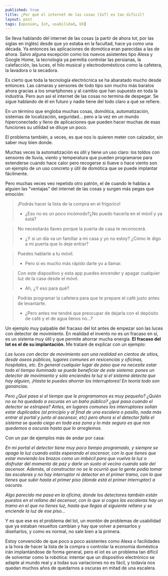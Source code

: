 ```yaml
---
published: true
title: ¿Por qué el internet de las cosas (IoT) es tan difícil?
layout: post
tags: [opinión, Iot, usabilidad, UX] 
---
```

Se lleva hablando del internet de las cosas (a partir de ahora Iot, por las siglas en inglés) desde que yo estaba en la facultad, hace ya como una década. Ya entonces las aplicaciones de domótica eran parecidas a las de ahora. Salvo alguna escepción como los nuevos asistentes tipo Alexa y Google Home, la tecnología ya permitía controlar las persianas, la calefacción, las luces, el hilo musical y electrodomésticos como la cafetera, la lavadora o la secadora.

Es cierto que toda la tecnología electrócnica se ha abaratado mucho desde entonces. Las cámaras y sensores de todo tipo son mucho más baratos ahora gracias a los smartphones y al cambio que han supuesto en toda la industria. Pero aun así el internet de las cosas no termina de despegar. Se sigue hablando de él en futuro y nadie tiene del todo claro a qué se refiere. 

En un término que engloba muchas cosas, domótica, automatización, sistemas de localización, seguridad... pero a la vez en un mundo hiperconectado y lleno de aplicaciones que pueden hacer muchas de esas funciones su utilidad se diluye un poco.

El problema también, a veces, es que nos lo quieren meter con calzador, sin saber muy bien donde. 

Muchas veces la automatización es útil y tiene un uso claro: los toldos con sensores de lluvia, viento y temperatura que pueden programarse para extenderse cuando hace calor pero recogerse si llueve o hace viento son un ejemplo de un uso concreto y útil de domótica que se puede implantar fácilmente. 

Pero muchas veces veo repetido otro patrón, el de cuando le hablas a alguien las "ventajas" del internet de las cosas y surgen más pegas que emoción:

> ¡Podrás hacer la lista de la compra en el frigoríco!
> - ¿Eso no es un poco incómodo?¿No puedo hacerla en el móvil y ya está? 

> No necesitarás llaves porque la puerta de casa te reconocerá.
> - ¿Y si un día va un familiar a mi casa y yo no estoy? ¿Cómo le digo a mi puerta que lo deje entrar?

> Puedes hablarle a tu móvil.
> - Pero si es mucho más rápido darle yo a llamar.

> Con este dispositivo y esta app puedes encender y apagar cualquier luz de la casa desde el móvil.
> - Ah, ¿Y eso para qué?

> Podrás programar la cafetera para que te prepare el café justo antes de levantarte.
> - ¿Pero antes me tendré que preocupar de dejarla con el depósito de café y el de agua llenos no...?

Un ejemplo muy palpable del fracaso del Iot antes de empezar son las luces con detector de movimiento. En realidad el invento no es un fracaso en sí, es un sistema muy útil y que permite ahorrar mucha energía. **El fracaso del Iot es el de su implantación.** Me trataré de explicar con un ejemplo: 

*Las luces con dector de movimiento son una realidad en cientos de sitios, desde aseos públicos, lugares comunes en resicencias y oficinas, hospitales, etc. En general cualquier lugar de paso que no necesite estar todo el tiempo iluminado se puede beneficiar de este sistema: pones un detector de movimiento y sólo enciendes la luz si el sistema detecta que hay alguien, ¡Hasta te puedes ahorrar los interruptores! En teoría todo son ganancias.* 

*Pero ¿Qué pasa si el tiempo que le programamos es muy pequeño? ¿Quién no se ha quedado a oscuras en un baño público? ¿qué pasa cuando el detector se estropea? Antes, en lugares comunes los interruptores solían estar duplicados (al principio y al final de una escalera o pasillo, nada más entrar al portal y junto al ascensor, etc) pero ahora si el detector falla el sistema se queda ciego en toda esa zona y lo más seguro es que nos quedemos a oscuras hasta que lo arreglemos.*

Con un par de ejemplos más de andar por casa:

*En mi portal el detector tiene muy poco tiempo programado, y siempre se apaga la luz cuando estás esperando el ascensor, con lo que tienes que estar moviendo los brazos como un imbécil para que vuelva la luz o disfrutar del momento de paz y darle un susto al vecino cuando sale del ascensor. Además, al constructor no se le ocurrió que la gente podía tomar las escaleras y no hay interruptor ni detector en el primer tramo, con lo que tienes que subir hasta el primer piso (donde está el primer interruptor) a oscuras.*

*Algo parecido me pasa en la oficina, donde los detectores también están puestos en el rellano del ascensor, con lo que si coges las escaleras hay un tramo en el que no tienes luz, hasta que llegas al siguiente rellano y se enciende la luz de ese piso...*

Y es que ese es el problema del Iot, un montón de problemas de usabilidad que ya estaban resueltos cambian y hay que volver a pensarlos y diseñarlos, y como es normal, no sale bien a la primera.

Estoy convencido de que poco a poco asistentes como Alexa o facilidades a la hora de hacer la lista de la compra o controlar la economía doméstica irán implantándose de forma general, pero el iot es un problema tan difícil de solventar como la robótica: intentar que un dispositivo electrónico se adapte al mundo real y a todas sus variaciones no es fácil, y todavía nos quedan muchos años de quedarnos a oscuras en mitad de una escalera.
